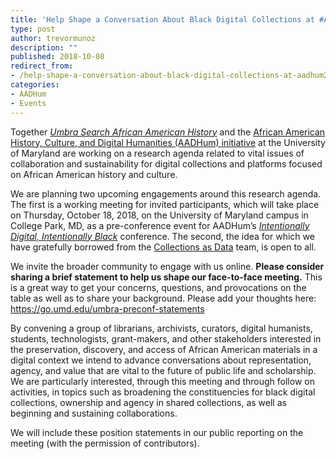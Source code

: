 ```yaml
---
title: 'Help Shape a Conversation About Black Digital Collections at #AADHum2018'
type: post
author: trevormunoz
description: ""
published: 2018-10-08
redirect_from: 
- /help-shape-a-conversation-about-black-digital-collections-at-aadhum2018/
categories:
- AADHum
- Events
---
```

Together [_Umbra Search African American History_](https://www.umbrasearch.org/) and the [African American History, Culture, and Digital Humanities (AADHum) initiative](https://aadhum.umd.edu/) at the University of Maryland are working on a research agenda related to vital issues of collaboration and sustainability for digital collections and platforms focused on African American history and culture.

We are planning two upcoming engagements around this research agenda. The first is a working meeting for invited participants, which will take place on Thursday, October 18, 2018, on the University of Maryland campus in College Park, MD, as a pre-conference event for AADHum’s [_Intentionally Digital, Intentionally Black_](https://aadhum.umd.edu/conference/) conference. The second, the idea for which we have gratefully borrowed from the [Collections as Data](https://collectionsasdata.github.io/) team, is open to all.

We invite the broader community to engage with us online. **Please consider sharing a brief statement to help us shape our face-to-face meeting.** This is a great way to get your concerns, questions, and provocations on the table as well as to share your background. Please add your thoughts here: <https://go.umd.edu/umbra-preconf-statements>

By convening a group of librarians, archivists, curators, digital humanists, students, technologists, grant-makers, and other stakeholders interested in the preservation, discovery, and access of African American materials in a digital context we intend to advance conversations about representation, agency, and value that are vital to the future of public life and scholarship. We are particularly interested, through this meeting and through follow on activities, in topics such as broadening the constituencies for black digital collections, ownership and agency in shared collections, as well as beginning and sustaining collaborations.

We will include these position statements in our public reporting on the meeting (with the permission of contributors).
